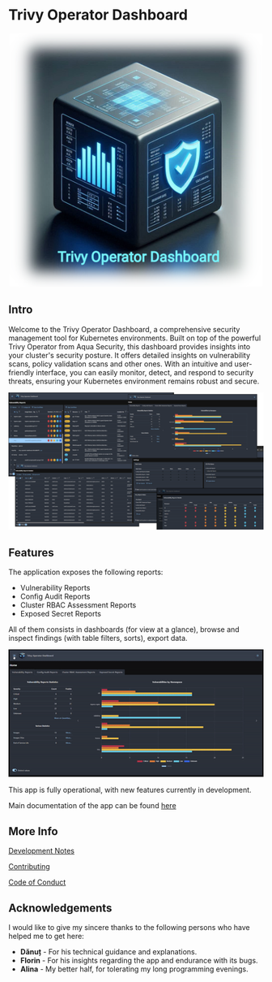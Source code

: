 # Trivy Operator Dashboard

<div align="center">
  <img src="docs/imgs/logo.blurred.png" width="500">
</div>

## Intro

Welcome to the Trivy Operator Dashboard, a comprehensive security management tool for Kubernetes environments. Built on top of the powerful Trivy Operator from Aqua Security, this dashboard provides insights into your cluster's security posture. It offers detailed insights on vulnerability scans, policy validation scans and other ones. With an intuitive and user-friendly interface, you can easily monitor, detect, and respond to security threats, ensuring your Kubernetes environment remains robust and secure.

![](docs/imgs/combo.png)

## Features

The application exposes the following reports:
- Vulnerability Reports
- Config Audit Reports
- Cluster RBAC Assessment Reports
- Exposed Secret Reports

All of them consists in dashboards (for view at a glance), browse and inspect findings (with table filters, sorts), export data.

<img src="docs/imgs/app.gif">

This app is fully operational, with new features currently in development.

Main documentation of the app can be found [here](docs/main-doc.md)

## More Info

[Development Notes](DEV_NOTES.md)

[Contributing](CONTRIBUTING.md)

[Code of Conduct](CODE_OF_CONDUCT.md)

## Acknowledgements

I would like to give my sincere thanks to the following persons who have helped me to get here:
 - **Dănuț** - For his technical guidance and explanations. 
 - **Florin** - For his insights regarding the app and endurance with its bugs.
 - **Alina** - My better half, for tolerating my long programming evenings.
